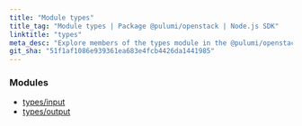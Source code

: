 ```yaml
---
title: "Module types"
title_tag: "Module types | Package @pulumi/openstack | Node.js SDK"
linktitle: "types"
meta_desc: "Explore members of the types module in the @pulumi/openstack package."
git_sha: "51f1af1086e939361ea683e4fcb4426da1441985"
---
```


<!-- WARNING: this page was generated by a tool. Do not edit it by hand. -->
<!-- To change it, please see https://github.com/pulumi/docs/tree/master/tools/tscdocgen. -->


<h3>Modules</h3>
<ul class="api">
    <li><a href="input/"><span class="symbol module"></span>types/input</a></li>
    <li><a href="output/"><span class="symbol module"></span>types/output</a></li>
</ul>








